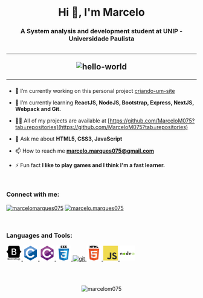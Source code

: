 <h1 align="center">Hi 👋, I'm Marcelo</h1>
<h3 align="center">A System analysis and development student at UNIP - Universidade Paulista</h3>

<h2 align="center">
<hr>
  
![hello-world](https://user-images.githubusercontent.com/93165300/143136001-97be3cf1-810c-4c2d-b65a-2ff09102cb97.gif)

<hr>

</h2>

- 🔭 I’m currently working on this personal project [criando-um-site](https://github.com/MarceloM075/criando-um-site)

- 🌱 I’m currently learning **ReactJS, NodeJS, Bootstrap, Express, NextJS, Webpack and Git.**

- 👨‍💻 All of my projects are available at [https://github.com/MarceloM075?tab=repositories](https://github.com/MarceloM075?tab=repositories)

- 💬 Ask me about **HTML5, CSS3, JavaScript**

- 📫 How to reach me **marcelo.marques075@gmail.com**

- ⚡ Fun fact **I like to play games and I think I'm a fast learner.**

<br>

<h3 align="left">Connect with me:</h3>
<p align="left">
<a href="https://linkedin.com/in/marcelomarques075" target="blank"><img align="center" src="https://raw.githubusercontent.com/rahuldkjain/github-profile-readme-generator/master/src/images/icons/Social/linked-in-alt.svg" alt="marcelomarques075" height="30" width="40" /></a>
<a href="https://instagram.com/marcelo.marques075" target="blank"><img align="center" src="https://raw.githubusercontent.com/rahuldkjain/github-profile-readme-generator/master/src/images/icons/Social/instagram.svg" alt="marcelo.marques075" height="30" width="40" /></a>
</p>

<br>

<h3 align="left">Languages and Tools:</h3>
<p align="left"> <a href="https://getbootstrap.com" target="_blank" rel="noreferrer"> <img src="https://raw.githubusercontent.com/devicons/devicon/master/icons/bootstrap/bootstrap-plain-wordmark.svg" alt="bootstrap" width="40" height="40"/> </a> <a href="https://www.cprogramming.com/" target="_blank" rel="noreferrer"> <img src="https://raw.githubusercontent.com/devicons/devicon/master/icons/c/c-original.svg" alt="c" width="40" height="40"/> </a> <a href="https://www.w3schools.com/cs/" target="_blank" rel="noreferrer"> <img src="https://raw.githubusercontent.com/devicons/devicon/master/icons/csharp/csharp-original.svg" alt="csharp" width="40" height="40"/> </a> <a href="https://www.w3schools.com/css/" target="_blank" rel="noreferrer"> <img src="https://raw.githubusercontent.com/devicons/devicon/master/icons/css3/css3-original-wordmark.svg" alt="css3" width="40" height="40"/> </a> <a href="https://git-scm.com/" target="_blank" rel="noreferrer"> <img src="https://www.vectorlogo.zone/logos/git-scm/git-scm-icon.svg" alt="git" width="40" height="40"/> </a> <a href="https://www.w3.org/html/" target="_blank" rel="noreferrer"> <img src="https://raw.githubusercontent.com/devicons/devicon/master/icons/html5/html5-original-wordmark.svg" alt="html5" width="40" height="40"/> </a> <a href="https://developer.mozilla.org/en-US/docs/Web/JavaScript" target="_blank" rel="noreferrer"> <img src="https://raw.githubusercontent.com/devicons/devicon/master/icons/javascript/javascript-original.svg" alt="javascript" width="40" height="40"/> </a> <a href="https://nodejs.org" target="_blank" rel="noreferrer"> <img src="https://raw.githubusercontent.com/devicons/devicon/master/icons/nodejs/nodejs-original-wordmark.svg" alt="nodejs" width="40" height="40"/> </a> </p>

<br>
<br>

<p align="center"><img align="center" src="https://github-readme-stats.vercel.app/api/top-langs?username=marcelom075&show_icons=true&theme=highcontrast&locale=en&layout=compact" alt="marcelom075" /></p>

